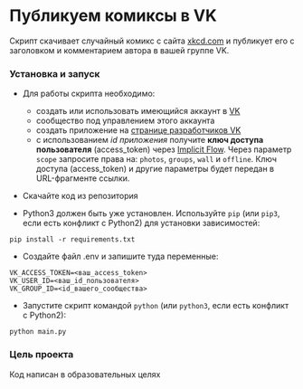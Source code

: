# Публикуем комиксы в VK

Скрипт скачивает случайный комикс с сайта [xkcd.com](https://xkcd.com/) и публикует его c заголовком и комментарием
автора в вашей группе VK.

### Установка и запуск

- Для работы скрипта необходимо:
  - создать или использовать имеющийся аккаунт в [VK](https://vk.com/)
  - сообщество под управлением этого аккаунта
  - создать приложение на [странице разработчиков VK](https://vk.com/apps?act=manage)
  - с использованием _id приложения_ получите **ключ доступа пользователя** (access_token) 
через [Implicit Flow](https://vk.com/dev/implicit_flow_user). Через параметр `scope` запросите права на: 
`photos`, `groups`, `wall` и `offline`. Ключ доступа (access_token) и другие параметры будет 
передан в URL-фрагменте ссылки.


- Скачайте код из репозитория


- Python3 должен быть уже установлен. Используйте `pip` (или `pip3`, если есть конфликт с Python2) для установки зависимостей:

```
pip install -r requirements.txt
```

- Создайте файл .env и запишите туда переменные:
```
VK_ACCESS_TOKEN=<ваш_access_token>
VK_USER_ID=<ваш_id_пользователя>
VK_GROUP_ID=<id_вашего_сообщества>
```

- Запустите скрипт командой `python` (или `python3`, если есть конфликт с Python2):

```
python main.py
```


### Цель проекта

Код написан в образовательных целях